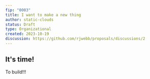 ```yaml
---
fip: "0003"
title: I want to make a new thing
author: static-clouds
status: Draft
type: Organizational
created: 2023-10-19
discussion: https://github.com/rjwebb/proposals/discussions/2
---
```


## It's time!

To build!!!
